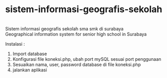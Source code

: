 # sistem-informasi-geografis-sekolah
<br> Sistem informasi geografis sekolah sma smk di surabaya
<br> Geographical information system for senior high school in Surabaya

Instalasi :
1. Import database
2. Konfigurasi file koneksi.php, ubah port mySQL sesuai port penggunaan
3. Sesuaikan nama, user, password database di file koneksi.php
4. jalankan aplikasi

